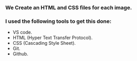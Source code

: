 ### We Create an HTML and CSS files for each image.

### I used the following tools to get this done:
* VS code.
* HTML (Hyper Text Transfer Protocol).
* CSS (Cascading Style Sheet).
* Git.
* Github.